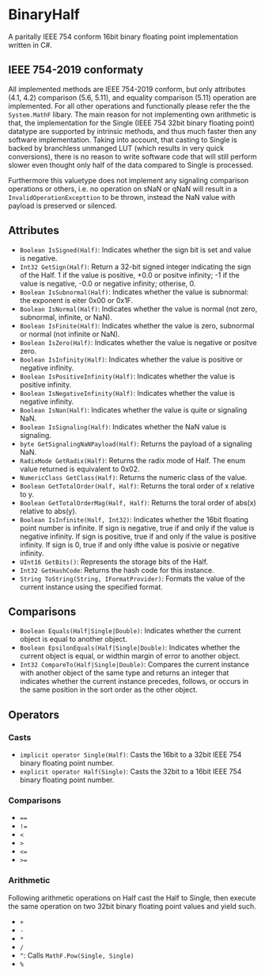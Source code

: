# BinaryHalf
A paritally IEEE 754 conform 16bit binary floating point implementation written in C#.

## IEEE 754-2019 conformaty
All implemented methods are IEEE 754-2019 conform, but only attributes (4.1, 4.2) comparison (5.6, 5.11), and equality comparison (5.11) operation are implemented. For all other operations and functionally please refer the the `System.MathF` libary. The main reason for not implementing own arithmetic is that, the implementation for the Single (IEEE 754 32bit binary floating point) datatype are supported by intrinsic methods, and thus much faster then any software implementation. Taking into account, that casting to Single is backed by branchless unmanged LUT (which results in very quick conversions), there is no reason to write software code that will still perform slower even thought only half of the data compared to Single is processed.

Furthermore this valuetype does not implement any signaling comparison operations or others, i.e. no operation on sNaN or qNaN will result in a `InvalidOperationExcepttion` to be thrown, instead the NaN value with payload is preserved or silenced.

## Attributes
* `Boolean IsSigned(Half)`: Indicates whether the sign bit is set and value is negative.
* `Int32 GetSign(Half)`: Return a 32-bit signed integer indicating the sign of the Half.
  1 if the value is positive, +0.0 or positve infinity;
  -1 if the value is negative, -0.0 or negative infinity;
  otherise, 0.
* `Boolean IsSubnormal(Half)`: Indicates whether the value is subnormal: the exponent is eiter 0x00 or 0x1F.
* `Boolean IsNormal(Half)`: Indicates whether the value is normal (not zero, subnormal, infinite, or NaN).
* `Boolean IsFinite(Half)`: Indicates whether the value is zero, subnormal or normal (not infinite or NaN).
* `Boolean IsZero(Half)`: Indicates whether the value is negative or positve zero.
* `Boolean IsInfinity(Half)`: Indicates whether the value is positive or negative infinity.
* `Boolean IsPositiveInfinity(Half)`: Indicates whether the value is positive infinity.
* `Boolean IsNegativeInfinity(Half)`: Indicates whether the value is negative infinity.
* `Boolean IsNan(Half)`: Indicates whether the value is quite or signaling NaN.
* `Boolean IsSignaling(Half)`: Indicates whether the NaN value is signaling.
* `byte GetSignalingNaNPayload(Half)`: Returns the payload of a signaling NaN.
* `RadixMode GetRadix(Half)`: Returns the radix mode of Half. The enum value returned is equivalent to 0x02.
* `NumericClass GetClass(Half)`: Returns the numeric class of the value.
* `Boolean GetTotalOrder(Half, Half)`: Returns the toral order of x relative to y.
* `Boolean GetTotalOrderMag(Half, Half)`: Returns the toral order of abs(x) relative to abs(y).
* `Boolean IsInfinite(Half, Int32)`: Indicates whether the 16bit floating point number is infinite.
  If sign is negative, true if and only if the value is negative infinity.
  If sign is positive, true if and only if the value is positive infinity.
  If sign is 0, true if and only ifthe value is posivie or negative infinity.
* `UInt16 GetBits()`: Represents the storage bits of the Half.
* `Int32 GetHashCode`: Returns the hash code for this instance.
* `String ToString(String, IFormatProvider)`: Formats the value of the current instance using the specified format.

## Comparisons
* `Boolean Equals(Half|Single|Double)`: Indicates whether the current object is equal to another object.
* `Boolean EpsilonEquals(Half|Single|Double)`: Indicates whether the current object is equal, or widthin margin of error to another object.
* `Int32 CompareTo(Half|Single|Double)`: Compares the current instance with another object of the same type and returns an integer that indicates whether the current instance precedes, follows, or occurs in the same position in the sort order as the other object.

## Operators
### Casts
* `implicit operator Single(Half)`: Casts the 16bit to a 32bit IEEE 754 binary floating point number.
* `explicit operator Half(Single)`: Casts the 32bit to a 16bit IEEE 754 binary floating point number.
### Comparisons
* `==`
* `!=`
* `<`
* `>`
* `<=`
* `>=`
### Arithmetic
Following arithmetic operations on Half cast the Half to Single, then execute the same operation on two 32bit binary floating point values and yield such.
* `+`
* `-`
* `*`
* `/`
* `^`: Calls `MathF.Pow(Single, Single)`
* `%`
